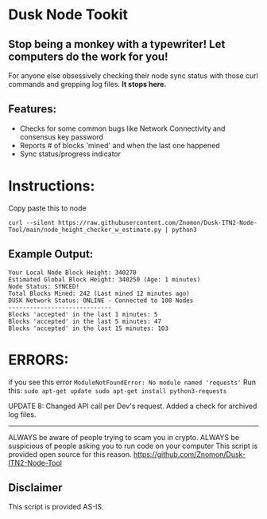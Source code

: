 
# Dusk Node Tookit

## **Stop being a monkey with a typewriter! Let computers do the work for you!**

For anyone else obsessively checking their node sync status with those curl commands and grepping log files. 
**It stops here.**

## Features:
- Checks for some common bugs like Network Connectivity and consensus key password
- Reports # of blocks 'mined' and when the last one happened
- Sync status/progress indicator

# Instructions:
Copy paste this to node
```
curl --silent https://raw.githubusercontent.com/Znomon/Dusk-ITN2-Node-Tool/main/node_height_checker_w_estimate.py | python3
```

## Example Output:
```-----------------------------
Your Local Node Block Height: 340270
Estimated Global Block Height: 340250 (Age: 1 minutes)
Node Status: SYNCED!
Total Blocks Mined: 242 (Last mined 12 minutes ago)
DUSK Network Status: ONLINE - Connected to 100 Nodes
-----------------------------
Blocks 'accepted' in the last 1 minutes: 5
Blocks 'accepted' in the last 5 minutes: 47
Blocks 'accepted' in the last 15 minutes: 103
```

# ERRORS:
if you see this error ```ModuleNotFoundError: No module named 'requests'``` Run this: ```sudo apt-get update
sudo apt-get install python3-requests```

UPDATE 8: Changed API call per Dev's request. 
Added a check for archived log files. 

-----------------------------------------------------
ALWAYS be aware of people trying to scam you in crypto. 
ALWAYS be suspicious of people asking you to run code on your computer
This script is provided open source for this reason.
https://github.com/Znomon/Dusk-ITN2-Node-Tool

## Disclaimer

This script is provided AS-IS.
